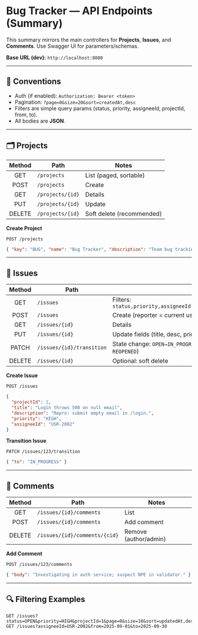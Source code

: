 # Bug Tracker — API Endpoints (Summary)

This summary mirrors the main controllers for **Projects**, **Issues**, and **Comments**. Use Swagger UI for parameters/schemas.

**Base URL (dev):** `http://localhost:8080`

---

## 🔐 Conventions
- Auth (if enabled): `Authorization: Bearer <token>`
- Pagination: `?page=0&size=20&sort=createdAt,desc`
- Filters are simple query params (status, priority, assigneeId, projectId, from, to).
- All bodies are **JSON**.

---

## 🗂️ Projects

| Method | Path            | Notes                    |
|:-----:|------------------|--------------------------|
| GET   | `/projects`      | List (paged, sortable)   |
| POST  | `/projects`      | Create                   |
| GET   | `/projects/{id}` | Details                  |
| PUT   | `/projects/{id}` | Update                   |
| DELETE| `/projects/{id}` | Soft delete (recommended)|

**Create Project**
```http
POST /projects
```
```json
{ "key": "BUG", "name": "Bug Tracker", "description": "Team bug tracking", "active": true }
```

---

## 🐞 Issues

| Method | Path                     | Notes                                                                 |
|:-----:|---------------------------|-----------------------------------------------------------------------|
| GET   | `/issues`                 | Filters: `status,priority,assigneeId,projectId,from,to,page,size,sort` |
| POST  | `/issues`                 | Create (reporter = current user, if auth enabled)                     |
| GET   | `/issues/{id}`            | Details                                                               |
| PUT   | `/issues/{id}`            | Update fields (title, desc, priority, assignee)                       |
| PATCH | `/issues/{id}/transition` | State change: `OPEN→IN_PROGRESS→RESOLVED→CLOSED` (supports `REOPENED`) |
| DELETE| `/issues/{id}`            | Optional: soft delete                                                 |

**Create Issue**
```http
POST /issues
```
```json
{
  "projectId": 1,
  "title": "Login throws 500 on null email",
  "description": "Repro: submit empty email in /login.",
  "priority": "HIGH",
  "assigneeId": "USR-2002"
}
```

**Transition Issue**
```http
PATCH /issues/123/transition
```
```json
{ "to": "IN_PROGRESS" }
```

---

## 💬 Comments

| Method | Path                          | Notes                  |
|:-----:|--------------------------------|------------------------|
| GET   | `/issues/{id}/comments`        | List                   |
| POST  | `/issues/{id}/comments`        | Add comment            |
| DELETE| `/issues/{id}/comments/{cid}`  | Remove (author/admin)  |

**Add Comment**
```http
POST /issues/123/comments
```
```json
{ "body": "Investigating in auth service; suspect NPE in validator." }
```

---

## 🔍 Filtering Examples
```http
GET /issues?status=OPEN&priority=HIGH&projectId=1&page=0&size=10&sort=updatedAt,desc
GET /issues?assigneeId=USR-2002&from=2025-09-01&to=2025-09-30
```
